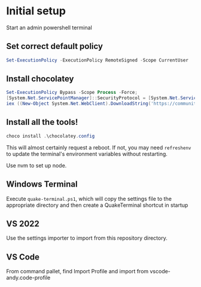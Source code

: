 # Initial setup
Start an admin powershell terminal

## Set correct default policy
``` powershell
Set-ExecutionPolicy -ExecutionPolicy RemoteSigned -Scope CurrentUser
```

## Install chocolatey
``` powershell
Set-ExecutionPolicy Bypass -Scope Process -Force;
[System.Net.ServicePointManager]::SecurityProtocol = [System.Net.ServicePointManager]::SecurityProtocol -bor 3072;
iex ((New-Object System.Net.WebClient).DownloadString('https://community.chocolatey.org/install.ps1'));
```

## Install all the tools!
``` powershell
choco install .\chocolatey.config
```
This will almost certainly request a reboot. If not, you may need `refreshenv` to update the terminal's environment variables without restarting.

Use nvm to set up node.

## Windows Terminal
Execute `quake-terminal.ps1`, which will copy the settings file to the appropriate directory and then create a QuakeTerminal shortcut in startup

## VS 2022
Use the settings importer to import from this repository directory.

## VS Code
From command pallet, find Import Profile and import from vscode-andy.code-profile
